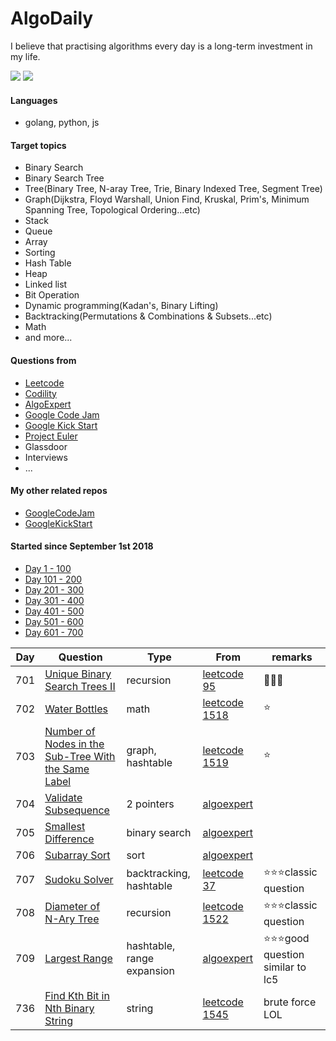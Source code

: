 # AlgoDaily

I believe that practising algorithms every day is a long-term investment in my life.

[![](https://lc.coding.gs/v1/ranking/calvinchankf.svg?logo=leetcode)](https://leetcode.com/calvinchankf/)
[![](https://lc.coding.gs/v1/solved/calvinchankf.svg?logo=leetcode)](https://leetcode.com/calvinchankf/)

#### Languages

-   golang, python, js

#### Target topics

-   Binary Search
-   Binary Search Tree
-   Tree(Binary Tree, N-aray Tree, Trie, Binary Indexed Tree, Segment Tree)
-   Graph(Dijkstra, Floyd Warshall, Union Find, Kruskal, Prim's, Minimum Spanning Tree, Topological Ordering...etc)
-   Stack
-   Queue
-   Array
-   Sorting
-   Hash Table
-   Heap
-   Linked list
-   Bit Operation
-   Dynamic programming(Kadan's, Binary Lifting)
-   Backtracking(Permutations & Combinations & Subsets...etc)
-   Math
-   and more...

#### Questions from

-   [Leetcode](https://leetcode.com)
-   [Codility](https://app.codility.com/programmers/lessons/)
-   [AlgoExpert](https://www.algoexpert.io)
-   [Google Code Jam](https://codingcompetitions.withgoogle.com/codejam)
-   [Google Kick Start](https://codingcompetitions.withgoogle.com/kickstart/)
-   [Project Euler](https://projecteuler.net)
-   Glassdoor
-   Interviews
-   ...

#### My other related repos

-   [GoogleCodeJam](https://github.com/calvinchankf/GoogleCodeJam)
-   [GoogleKickStart](https://github.com/calvinchankf/GoogleKickStart)

#### Started since September 1st 2018

-   [Day 1 - 100](./markdowns/day1-100.md)
-   [Day 101 - 200](./markdowns/day101-200.md)
-   [Day 201 - 300](./markdowns/day201-300.md)
-   [Day 301 - 400](./markdowns/day301-400.md)
-   [Day 401 - 500](./markdowns/day401-500.md)
-   [Day 501 - 600](./markdowns/day501-600.md)
-   [Day 601 - 700](./markdowns/day601-700.md)

| Day | Question                                                                                                                  | Type                       | From                                                                                                | remarks                               |
| --- | ------------------------------------------------------------------------------------------------------------------------- | -------------------------- | --------------------------------------------------------------------------------------------------- | ------------------------------------- |
| 701 | [Unique Binary Search Trees II](/leetcode/95-unique-binary-search-trees-ii)                                               | recursion                  | [leetcode 95](https://leetcode.com/problems/unique-binary-search-trees-ii/)                         | 📌📌📌                                |
| 702 | [Water Bottles](/leetcode/1518-water-bottles)                                                                             | math                       | [leetcode 1518](https://leetcode.com/problems/water-bottles/)                                       | ⭐️                                   |
| 703 | [Number of Nodes in the Sub-Tree With the Same Label](/leetcode/1519-number-of-nodes-in-the-sub-tree-with-the-same-label) | graph, hashtable           | [leetcode 1519](https://leetcode.com/problems/number-of-nodes-in-the-sub-tree-with-the-same-label/) | ⭐️                                   |
| 704 | [Validate Subsequence](/algoexpert/easy/validate-subsequence/)                                                            | 2 pointers                 | [algoexpert](https://www.algoexpert.io/questions/Validate%20Subsequence)                            |                                       |
| 705 | [Smallest Difference](/algoexpert/medium/smallest-difference/)                                                            | binary search              | [algoexpert](https://www.algoexpert.io/questions/Smallest%20Difference)                             |                                       |
| 706 | [Subarray Sort](/algoexpert/medium/smallest-difference/)                                                                  | sort                       | [algoexpert](https://www.algoexpert.io/questions/Subarray%20Sort)                                   |                                       |
| 707 | [Sudoku Solver](/leetcode/37-sudoku-solver)                                                                               | backtracking, hashtable    | [leetcode 37](https://leetcode.com/problems/sudoku-solver/)                                         | ⭐️⭐️⭐️classic question             |
| 708 | [Diameter of N-Ary Tree](/leetcode/1522-diameter-of-n-ary-tree)                                                           | recursion                  | [leetcode 1522](https://leetcode.com/problems/diameter-of-n-ary-tree/)                              | ⭐️⭐️⭐️classic question             |
| 709 | [Largest Range](/algoexpert/hard/largest-range)                                                                           | hashtable, range expansion | [algoexpert](https://www.algoexpert.io/questions/Largest%20Range/)                                  | ⭐️⭐️⭐️good question similar to lc5 |
| 736 | [Find Kth Bit in Nth Binary String](/leetcode/1545-find-kth-bit-in-nth-binary-string)                                     | string                     | [leetcode 1545](https://leetcode.com/problems/find-kth-bit-in-nth-binary-string/)                   | brute force LOL                       |
